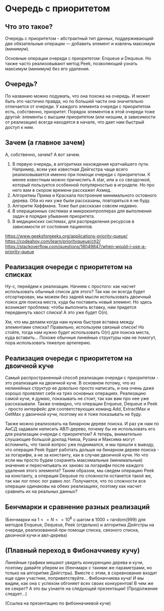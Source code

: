 # Очередь с приоритетом

## Что это такое?

Очередь с приоритетом - абстрактный тип данных, поддерживающий две обязательные операции — добавить элемент и извлечь максимум (минимум).

Основные операции очереди с приоритетом: Enqueue и Dequeue. Но также
часто реализовывают метод Peek, позволяющий узнать максимум (минимум)
без его удаления.

## Очередь?

По названию можно подумать, что она похожа на очередь. И может быть
это частично правда, но по большей части она значительно отличается от
очереди. У каждого элемента
очереди с приоритетом есть, собственно, приоритет. Порядок элементов в
этой очереди тоже другой: элементы с высшим приоритетом (или низшим, в
зависимости от реализации) всегда находятся в начале, что дает нам
быстрый доступ к ним.

## Зачем (а главное зачем)

А, собственно, зачем? А вот зачем.

1. В первую очередь, в алгоритмах нахождения кратчайшего
   пути. Например, всем уже известная Дейгкстра чаще всего
   реализовывается именно при помощи очереди с приоритетом. К менее
   известным можно причислить A star, или а со свездочкой, который
   пользуется особенной популярностью в игроделе. Но про него вам
   в скором времени расскажет Ахмед.
2. Алгоритмы Прима и Краскала построения минимального остовного
   дерева. Оба из них уже были рассказаны, повторяться я не буду.
3. Алгоритм Хаффмана. Тоже был рассказан совсем недавно.
4. В операционных системах и микроконтроллерах для выполнения задач в
   порядке убывания приоритета.
5. В медицинских системах, для распределения ресурсов в зависимости от
   состояния пациентов.

https://www.geeksforgeeks.org/applications-priority-queue/
https://codeahoy.com/learn/priorityqueue/ch2/
https://stackoverflow.com/questions/18049847/when-would-i-use-a-priority-queue

## Реализация очереди с приоритетом на списках

Ну-с, перейдем к реализации. Начнем с простого: как насчет
использовать обычный список для этого? Так как он всегда будет
отсортирован, мы можем без задней мысли использовать двоичный поиск
для поиска места, куда бы поставить новый элемент. Но здесь возникает
проблема: чтобы выполнить вставку, нам придется передвинуть хвост
списка! А это уже будет O(n).

Хм, что мы делаем когда нам нужна быстрая вставка между элементами
списка? Правильно, используем связный список! Но стойте, тогда нам
нужно будет использовать O(n) для поиска места, куда
вставить... Похоже обычные линейные структуры нам не помогут, пора
использовать тяжелую артилерию.

## Реализация очереди с приоритетом на двоичной куче

Самый распространенный способ реализации очереди с приоритетом - это
реализация на двоичной куче. В основном потому, что из нелинейных
структур ее довольно просто написать, и она очень даже хорошо
проявляет себя на трех основных операциях. Реализацию самой кучи, я
думаю, показывать не стоит, так как вам про нее уже
рассказывали. Также очевидно, что операции Enqueue, Dequeue и Peek -
просто интерфейс для соответствующих команд Add, ExtractMax и GetMax у
двоичной кучи, поэтому их я тоже показывать не буду.

Также можно реализовать на бинарном дереве поиска. И раз уж нам по
АиСД задавали написать АВЛ-дерево, почему бы не использовать его для
реализации очереди с приоритетом? А теперь, внимательно слушающие
большой доклад Нияза, Рузана и Максима могут вспомнить, что такой
вопрос уже поднимался, и мы пришли к выводу, что операция Peek будет
работать дольше на бинарном дереве поиска - за логарифм, а не за
константу, как в случае двоичной кучи. Но что если мы просто будем
сохранять максимальные (минимальные) значения и пересчитывать их
заново за логарифм после каждого удаления этого элемента? Таким
образом, мы сведем операцию Peek на константу, а операция Dequeue по
сложности останется такой же, так как лог плюс лог равно
лог. Получается, что по сложности все операции одинаковы на обеих
реализациях, поэтому как насчет сравнить их на реальных данных?

## Бенчмарки и сравнение разных реализаций

(Бенчмарки на $1 <= N <= 10^8$ с шагом в 1000 + random(999) для методов Enqueue,
Dequeue, Peek (отдельно) и алгоритма Дейгстры на очереди, реализованной при помощи списка,
связного списка, двоичной кучи и авл-дерева)

## (Плавный переход в Фибоначчиеву кучу)

Линейные графики мешают увидеть конкуренцию дерева и кучи, поэтому
давайте уберем их (бенчмарк с такими же параметрами, но только на
алгоритме Дейгстры). Вместе с этим, в соревнование входит еще один
участник, поприветствуйте... Фибоначчиева куча! И мы видим, как она с
успехом обгоняет всех своих конкурентов! В чем же ее секрет? А это вы
узнаете на следующей презентации! (Продолжение следует...)

(Ссылка на презентацию по фибонначиевой куче)
